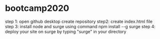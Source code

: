 # bootcamp2020
 step 1:
 open github desktop create repository 
 step2:
 create index.html file
 step 3:
 install node and surge using command
 npm install --g surge
 step 4: 
 deploy your site on surge by typing "surge" in your directory  
